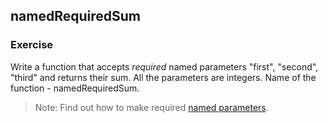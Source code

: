## namedRequiredSum

### **Exercise**

Write a function that accepts *required* named parameters "first", "second", "third" and returns their sum. All the parameters are integers. Name of the function - namedRequiredSum.

> Note: Find out how to make required [named parameters](https://dart.dev/guides/language/language-tour).